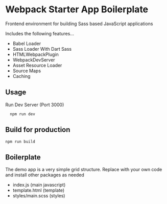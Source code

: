 # Webpack Starter App Boilerplate

Frontend environment for building Sass based JavaScript applications

Includes the following features...

- Babel Loader
- Sass Loader With Dart Sass
- HTMLWebpackPlugin
- WebpackDevServer
- Asset Resource Loader
- Source Maps
- Caching

## Usage

Run Dev Server (Port 3000)

```
  npm run dev
```

## Build for production

```
npm run build
```

## Boilerplate

The demo app is a very simple grid structure. Replace with your own code and install other packages as needed

- index.js (main javascript)
- template.html (template)
- styles/main.scss (styles)
